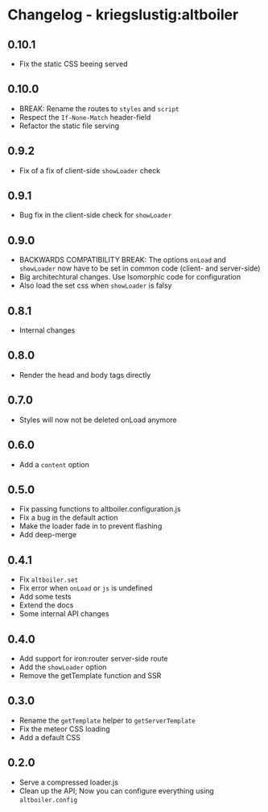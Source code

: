 # Changelog - kriegslustig:altboiler

## 0.10.1
* Fix the static CSS beeing served

## 0.10.0
* BREAK: Rename the routes to `styles` and `script`
* Respect the `If-None-Match` header-field
* Refactor the static file serving

## 0.9.2
* Fix of a fix of client-side `showLoader` check

## 0.9.1
* Bug fix in the client-side check for `showLoader`

## 0.9.0
* BACKWARDS COMPATIBILITY BREAK: The options `onLoad` and `showLoader` now have to be set in common code (client- and server-side)
* Big architechtural changes. Use Isomorphic code for configuration
* Also load the set css when `showLoader` is falsy

## 0.8.1
* Internal changes

## 0.8.0
* Render the head and body tags directly

## 0.7.0
* Styles will now not be deleted onLoad anymore

## 0.6.0
* Add a `content` option

## 0.5.0
* Fix passing functions to altboiler.configuration.js
* Fix a bug in the default action
* Make the loader fade in to prevent flashing
* Add deep-merge

## 0.4.1
* Fix `altboiler.set`
* Fix error when `onLoad` or `js` is undefined
* Add some tests
* Extend the docs
* Some internal API changes

## 0.4.0
* Add support for iron:router server-side route
* Add the `showLoader` option
* Remove the getTemplate function and SSR

## 0.3.0
* Rename the `getTemplate` helper to `getServerTemplate`
* Fix the meteor CSS loading
* Add a default CSS

## 0.2.0
* Serve a compressed loader.js
* Clean up the API; Now you can configure everything using `altboiler.config`
